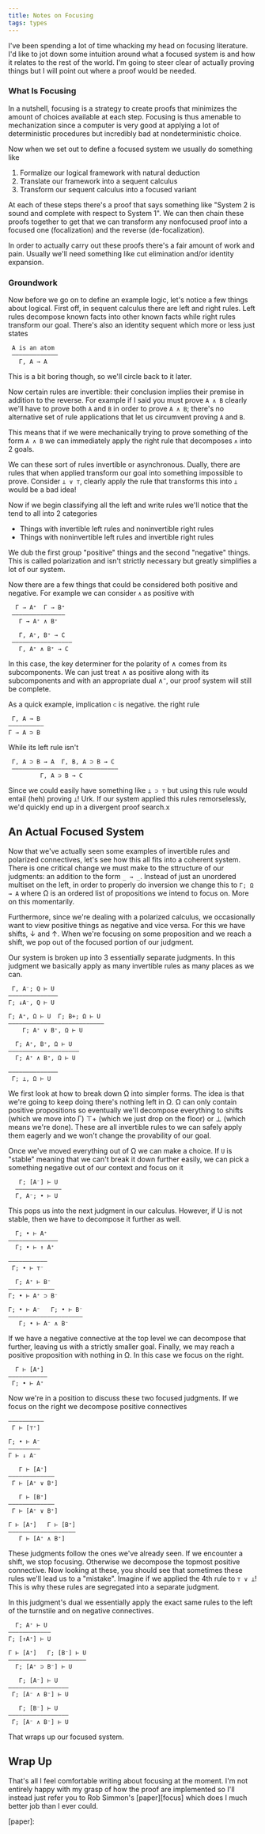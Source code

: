 ```yaml
---
title: Notes on Focusing
tags: types
---
```


I've been spending a lot of time whacking my head on focusing
literature. I'd like to jot down some intuition around what a focused
system is and how it relates to the rest of the world. I'm going to
steer clear of actually proving things but I will point out where a
proof would be needed.

### What Is Focusing

In a nutshell, focusing is a strategy to create proofs that minimizes
the amount of choices available at each step. Focusing is thus
amenable to mechanization since a computer is very good at applying a
lot of deterministic procedures but incredibly bad at nondeterministic
choice.

Now when we set out to define a focused system we usually do something like

 1. Formalize our logical framework with natural deduction
 2. Translate our framework into a sequent calculus
 3. Transform our sequent calculus into a focused variant

At each of these steps there's a proof that says something like
"System 2 is sound and complete with respect to System 1". We can then
chain these proofs together to get that we can transform any
nonfocused proof into a focused one (focalization) and the reverse
(de-focalization).

In order to actually carry out these proofs there's a fair amount of
work and pain. Usually we'll need something like cut elimination
and/or identity expansion.

### Groundwork

Now before we go on to define an example logic, let's notice a few
things about logical. First off, in sequent calculus there are left
and right rules. Left rules decompose known facts into other known
facts while right rules transform our goal. There's also an identity
sequent which more or less just states

     A is an atom
     —————————————
       Γ, A → A

This is a bit boring though, so we'll circle back to it later.

Now certain rules are invertible: their conclusion implies their
premise in addition to the reverse. For example if I said you must
prove `A ∧ B` clearly we'll have to prove both `A` and `B` in order to
prove `A ∧ B`; there's no alternative set of rule applications that
let us circumvent proving `A` and `B`.

This means that if we were mechanically trying to prove something of
the form `A ∧ B` we can immediately apply the right rule that
decomposes `∧` into 2 goals.

We can these sort of rules invertible or asynchronous. Dually, there
are rules that when applied transform our goal into something
impossible to prove. Consider `⊥ ∨ ⊤`, clearly apply the rule that
transforms this into `⊥` would be a bad idea!

Now if we begin classifying all the left and write rules we'll notice
that the tend to all into 2 categories

 - Things with invertible left rules and noninvertible right rules
 - Things with noninvertible left rules and invertible right rules

We dub the first group "positive" things and the second "negative"
things. This is called polarization and isn't strictly necessary but
greatly simplifies a lot of our system.

Now there are a few things that could be considered both positive and
negative. For example we can consider `∧` as positive with

      Γ → A⁺  Γ → B⁺
     ———————————————
       Γ → A⁺ ∧ B⁺

       Γ, A⁺, B⁺ → C
     —————————————————
       Γ, A⁺ ∧ B⁺ → C

In this case, the key determiner for the polarity of ∧ comes from its
subcomponents. We can just treat ∧ as positive along with its
subcomponents and with an appropriate dual ∧⁻, our proof system will
still be complete.

As a quick example, implication `⊂` is negative. the right rule

     Γ, A → B
    ——————————
    Γ → A ⊃ B

While its left rule isn't

     Γ, A ⊃ B → A  Γ, B, A ⊃ B → C
     ——————————————————————————————
             Γ, A ⊃ B → C

Since we could easily have something like `⊥ ⊃ ⊤` but using this rule
would entail (heh) proving `⊥`! Urk. If our system applied this rules
remorselessly, we'd quickly end up in a divergent proof search.x

## An Actual Focused System

Now that we've actually seen some examples of invertible rules and
polarized connectives, let's see how this all fits into a coherent
system. There is one critical change we must make to the sttructure of
our judgments: an addition to the form `_ → _`. Instead of just an
unordered multiset on the left, in order to properly do inversion we
change this to `Γ; Ω → A` where Ω is an ordered list of propositions
we intend to focus on. More on this momentarily.

Furthermore, since we're dealing with a polarized calculus, we
occasionally want to view positive things as negative and vice
versa. For this we have shifts, ↓ and ↑. When we're focusing on some
proposition and we reach a shift, we pop out of the focused portion of
our judgment.

Our system is broken up into 3 essentially separate judgments. In this
judgment we basically apply as many invertible rules as many places as
we can.

     Γ, A⁻; Q ⊢ U
    ——————————————
    Γ; ↓A⁻, Q ⊢ U

    Γ; A⁺, Ω ⊢ U  Γ; B+; Ω ⊢ U
    ———————————————————————————
        Γ; A⁺ ∨ B⁺, Ω ⊢ U

      Γ; A⁺, B⁺, Ω ⊢ U
    ————————————————————
      Γ; A⁺ ∧ B⁺, Ω ⊢ U

    ——————————————
     Γ; ⊥, Ω ⊢ U



We first look at how to break down Ω into simpler forms. The idea is
that we're going to keep doing there's nothing left in Ω. Ω can only
contain positive propositions so eventually we'll decompose everything
to shifts (which we move into Γ) ⊤+ (which we just drop on the floor)
or ⊥ (which means we're done). These are all invertible rules to we
can safely apply them eagerly and we won't change the provability of
our goal.

Once we've moved everything out of Ω we can make a choice. If `U` is
"stable" meaning that we can't break it down further easily, we can
pick a something negative out of our context and focus on it

       Γ; [A⁻] ⊢ U
      ————————————–
      Γ, A⁻; • ⊢ U

This pops us into the next judgment in our calculus. However, if U is
not stable, then we have to decompose it further as well.

      Γ; • ⊢ A⁺
    ——————————————
      Γ; • ⊢ ↑ A⁺

    ———————————
     Γ; • ⊢ ⊤⁻

      Γ; A⁺ ⊢ B⁻
    —————————————
    Γ; • ⊢ A⁺ ⊃ B⁻

    Γ; • ⊢ A⁻   Γ; • ⊢ B⁻
    —————————————————————
       Γ; • ⊢ A⁻ ∧ B⁻

If we have a negative connective at the top level we can decompose
that further, leaving us with a strictly smaller goal. Finally, we may
reach a positive proposition with nothing in Ω. In this case we focus
on the right.

      Γ ⊢ [A⁺]
    ———————————
     Γ; • ⊢ A⁺

Now we're in a position to discuss these two focused judgments. If we
focus on the right we decompose positive connectives

    ——————————
     Γ ⊢ [⊤⁺]

    Γ; • ⊢ A⁻
    —————————
    Γ ⊢ ↓ A⁻

       Γ ⊢ [A⁺]
    —————————————
     Γ ⊢ [A⁺ ∨ B⁺]

       Γ ⊢ [B⁺]
    —————————————
     Γ ⊢ [A⁺ ∨ B⁺]

    Γ ⊢ [A⁺]   Γ ⊢ [B⁺]
    ———————————————————
       Γ ⊢ [A⁺ ∧ B⁺]

These judgments follow the ones we've already seen. If we encounter a
shift, we stop focusing. Otherwise we decompose the topmost positive
connective. Now looking at these, you should see that sometimes these
rules we'll lead us to a "mistake". Imagine if we applied the 4th rule
to `⊤ ∨ ⊥`! This is why these rules are segregated into a separate
judgment.

In this judgment's dual we essentially apply the exact same rules to
the left of the turnstile and on negative connectives.

      Γ; A⁺ ⊢ U
    ————————————
    Γ; [↑A⁺] ⊢ U

    Γ ⊢ [A⁺]   Γ; [B⁻] ⊢ U
    ——————————————————————
      Γ; [A⁺ ⊃ B⁻] ⊢ U

       Γ; [A⁻] ⊢ U
    —————————————————
     Γ; [A⁻ ∧ B⁻] ⊢ U

       Γ; [B⁻] ⊢ U
    —————————————————
     Γ; [A⁻ ∧ B⁻] ⊢ U

That wraps up our focused system.

## Wrap Up

That's all I feel comfortable writing about focusing at the
moment. I'm not entirely happy with my grasp of how the proof are
implemented so I'll instead just refer you to Rob Simmon's
[paper][focus] which does I much better job than I ever could.


[paper]:
